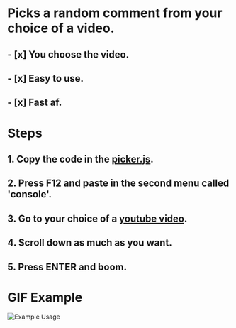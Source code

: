 # Picks a random comment from your choice of a video.

## - [x] You choose the video.
## - [x] Easy to use.
## - [x] Fast af.

# Steps

## 1. Copy the code in the [picker.js](https://raw.githubusercontent.com/lowylow/yt_comment_picker/master/picker.js).
## 2. Press F12 and paste in the second menu called 'console'.
## 3. Go to your choice of a [youtube video](https://www.youtube.com/watch?v=oHg5SJYRHA0).
## 4. Scroll down as much as you want.
## 5. Press ENTER and boom.

# GIF Example

![Example Usage](https://i.imgur.com/q9JBvln.gifv)
